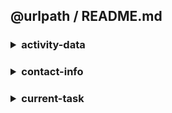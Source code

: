 ## @urlpath / README.md

<h3>
<details>
<summary>activity-data</summary><br>

[![Top Langs](https://github-readme-stats.vercel.app/api/top-langs/?username=urlpath&layout=compact&theme=github_dark)](https://github.com/urlpath?tab=repositories)

[![User's GitHub stats](https://github-readme-stats.vercel.app/api?username=urlpath&theme=github_dark&rank_icon=github)](https://github.com/urlpath?tab=repositories)

</details>
</h3>

<h3>
<details>
<summary>contact-info</summary><br>

[Send e-mail](mailto:@)
```
E-MAIL ADDRESS REDACTED
```
[Direct message](https://discord.com/users/1029294235544981596) or [join server](https://discord.gg/u6j6MXZaft)

[<img src="https://discord.c99.nl/widget/theme-1/1029294235544981596.png">](https://discord.com/users/1029294235544981596)

</details>
</h3>

<h3>
<details>
<summary>current-task</summary><br>

[![Customized Card](https://github-readme-stats.vercel.app/api/pin?username=urlpath&repo=side&theme=github_dark)](https://github.com/urlpath/side)

[![SkillIcons](https://skillicons.dev/icons?i=bash,php,python,sqlite)](https://github.com/urlpath#current-task)

</details>
</h3>
